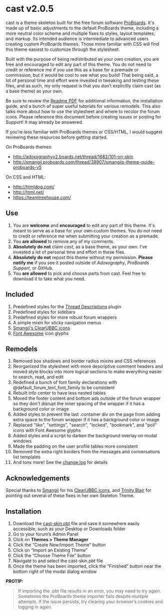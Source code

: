 # cast v2.0.5
cast is a theme skeleton built for the free forum software [ProBoards](https://proboards.com/). It's made up of basic adjustments to the default ProBoards theme, including a more neutral color scheme and multiple fixes to styles, layout templates, and markup. Its intended audience is intermediate to advanced users creating custom ProBoards themes. Those more familiar with CSS will find this theme easiest to customize through the stylesheet.

Built with the purpose of being redistributed as your own creation, you are free and encouraged to edit any part of this theme. You do not need to credit or reference me if you use this as a base for a premade or commission, but it would be cool to see what you build! That being said, a lot of personal time and effort were invested in tweaking and testing these files, and as such, my only request is that you don’t explicitly claim cast (as a base theme) as your own.

Be sure to review the [Readme PDF](cast-skin-readme.pdf) for additional information, the installation guide, and a bunch of super useful tutorials for various remodels. This also talks more about how to use the stylesheet and where to recolor the forum icons. Please reference this document before creating issues or posting for Support! It may already be answered.

If you’re less familiar with ProBoards themes or CSS/HTML, I would suggest reviewing these resources before getting started.

On ProBoards themes:
* http://adoxographyv2.boards.net/thread/1682/101-on-skin
* http://smangii.proboards.com/thread/38907/smangiis-theme-guide-proboards-v5

On CSS and HTML:
* http://htmldog.com/
* http://html.net/
* https://teamtreehouse.com/

## Use
1. You are **welcome** and **encouraged** to edit any part of this theme. It's meant to serve as a base for your own custom themes. You do not need to credit or reference me when submitting your creation as a premade.
2. You **are allowed** to remove any of my comments.
3. **Absolutely do not** claim *cast*, as a base theme, as your own. I've invested a lot of personal time and effort in these files.
4. **Absolutely do not** repost this theme without my permission. **Please notify me** if you see it posted outside of *Adoxography*, *ProBoards Support*, or GitHub.
5. You **are allowed** to pick and choose parts from cast. Feel free to download it to take what you need.

## Included
1. Predefined styles for the [Thread Descriptions](https://www.proboards.com/library/plugins/item/8) plugin
2. Predefined styles for sidebars
3. Predefined styles for more robust forum wrappers
4. A simple mixin for sticky navigation menus
5. [Smangii's ClearUBBC icons](http://smangii.proboards.com/thread/38879/clearubbc-icons-perfect-any-theme)
6. [Font Awesome](https://fortawesome.github.io/Font-Awesome/) icon glyphs

## Remodels
1. Removed box shadows and border radius mixins and CSS references
2. Reorganized the stylesheet with more descriptive comment headers and moved style blocks into more logical sections to make everything easier to search, read, and edit
3. Redefined a bunch of font family declarations with @default_forum_text_font_family to be consistent
4. Rebuilt info center to have less nested tables
5. Moved the footer content and bottom ads outside of the forum wrapper so they don't disrupt the inner spacing of the wrapper if it has a background color or image
6. Added styles to prevent the last .container div on the page from adding extra space to the forum wrapper if it has a background color or image
7. Replaced "like", "settings", "search", "locked", "bookmark", and "poll" icons with Font Awesome glyphs
8. Added styles and a script to darken the background overlay on modal windows
9. Made the padding on the user profile tables more consistent
10. Removed the extra right borders from the messages and conversations list templates
11. And tons more! See the [change log](CHANGELOG.md) for details

## Acknowledgements
Special thanks to [Smangii](http://smangii.proboards.com/user/1) for his [ClearUBBC icons](http://smangii.proboards.com/thread/38879/clearubbc-icons-perfect-any-theme), and [Trinity Blair](http://adoxographyv2.boards.net/user/1) for pointing out several of these fixes in her own Skeleton Theme.

## Installation
1. Download the [cast-skin.pbt](cast-skin.pbt) file and save it somewhere easily accessible, such as your Desktop or Downloads folder
2. Go to your forum’s Admin Panel
3. Click on **Themes > Theme Manager**
4. Click the “Create New/Import Theme” button
5. Click on “Import an Existing Theme”
6. Click the “Choose Theme File” button
7. Navigate to and select the cast-skin.pbt file
8. Once the theme has been imported, click the “Finished” button near the bottom right of the modal dialog window


**PROTIP:**
> If importing the .pbt file results in an error, you may need to try again. Sometimes the ProBoards theme importer fails despite multiple attempts. If the issue persists, try clearing your browser’s cookies and logging in again.
